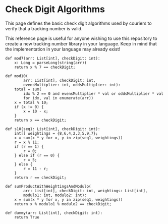 # Check Digit Algorithms

This page defines the basic check digit algorithms used by couriers to
verify that a tracking number is valid.

This reference page is useful for anyone wishing to use this repository
to create a new tracking number library in your language.  Keep in mind
that the implementation in your language may already exist!



    def mod7(arr: List[int], checkDigit: int):
        x: Long = parseLong(string(arr))
        return x % 7 == checkDigit;

    def mod10(
            arr: List[int], checkDigit: int,
            evensMultiplier: int, oddsMultiplier: int):
        total = sum(
            idx % 2 == 0 and evensMultiplier * val or oddsMultiplier * val
            for idx, val in enumerate(arr))
        x = total % 10;
        if (x != 0) {
            x = 10 - x;
        }
        return x == checkDigit;

    def s10(seq1: List[int], checkDigit: int):
        int[] weightings = {8,6,4,2,3,5,9,7};
        x = sum(x * y for x, y in zip(seq1, weightings))
        r = x % 11;
        if (r == 1) {
            r = 0;
        } else if (r == 0) {
            r = 5;
        } else {
            r = 11 - r;
        }
        return r == checkDigit;

    def sumProductWithWeightingsAndModulo(
            arr: List[int], checkDigit: int, weightings: List[int],
            modulo1: int, modulo2: int):
        x = sum(x * y for x, y in zip(seq1, weightings))
        return x % modulo1 % modulo2 == checkDigit;

    def dummy(arr: List[int], checkDigit: int):
        return True
